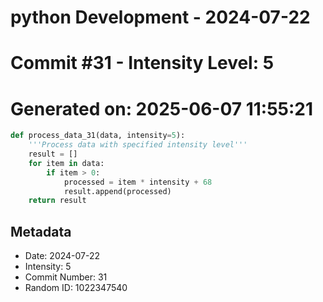 ﻿# python Development - 2024-07-22
# Commit #31 - Intensity Level: 5
# Generated on: 2025-06-07 11:55:21
```python
def process_data_31(data, intensity=5):
    '''Process data with specified intensity level'''
    result = []
    for item in data:
        if item > 0:
            processed = item * intensity + 68
            result.append(processed)
    return result
```
## Metadata
- Date: 2024-07-22
- Intensity: 5
- Commit Number: 31
- Random ID: 1022347540
